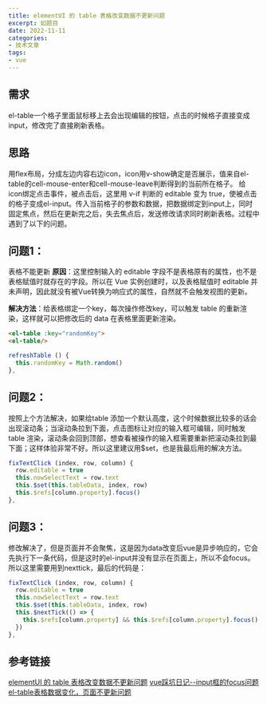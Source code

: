 ```yaml
---
title: elementUI 的 table 表格改变数据不更新问题
excerpt: 如题目
date: 2022-11-11
categories:
- 技术文章
tags:
- vue
---
```


## 需求
el-table一个格子里面鼠标移上去会出现编辑的按钮，点击的时候格子直接变成input，修改完了直接刷新表格。

## 思路
用flex布局，分成左边内容右边icon，icon用v-show确定是否展示，值来自el-table的cell-mouse-enter和cell-mouse-leave判断得到的当前所在格子。
给icon绑定点击事件，被点击后，这里用 v-if 判断的 editable 变为 true，使被点击的格子变成el-input。传入当前格子的参数和数据，把数据绑定到input上，同时固定焦点，然后在更新完之后，失去焦点后，发送修改请求同时刷新表格。过程中遇到了以下的问题。

## 问题1：
表格不能更新
**原因**：这里控制输入的 editable 字段不是表格原有的属性，也不是表格赋值时就存在的字段。所以在 Vue 实例创建时，以及表格赋值时 editable 并未声明，因此就没有被Vue转换为响应式的属性，自然就不会触发视图的更新。

**解决方法**：给表格绑定一个key，每次操作修改key，可以触发 table 的重新渲染，这样就可以把修改后的 data 在表格里面更新渲染。
```html
<el-table :key="randomKey">
<el-table/>
```

```javascript
refreshTable () {
  this.randomKey = Math.random()
},
```

## 问题2：
按照上个方法解决，如果给table 添加一个默认高度，这个时候数据比较多的话会出现滚动条；当滚动条拉到下面，点击图标让对应的输入框可编辑，同时触发 table 渲染，滚动条会回到顶部，想查看被操作的输入框需要重新把滚动条拉到最下面；这样体验非常不好。所以这里建议用$set，也是我最后用的解决方法。
```javascript
fixTextClick (index, row, column) {
  row.editable = true
  this.nowSelectText = row.text
  this.$set(this.tableData, index, row)
  this.$refs[column.property].focus()
},
```

## 问题3：
修改解决了，但是页面并不会聚焦，这是因为data改变后vue是异步响应的，它会先执行下一条代码，但是这时的el-input并没有显示在页面上，所以不会focus。所以这里需要用到nexttick，最后的代码是：
```javascript
fixTextClick (index, row, column) {
  row.editable = true
  this.nowSelectText = row.text
  this.$set(this.tableData, index, row)
  this.$nextTick(() => {
    this.$refs[column.property] && this.$refs[column.property].focus()
  })
},
```

## 参考链接
[elementUI 的 table 表格改变数据不更新问题](https://blog.csdn.net/weixin_43299180/article/details/116235166)
[vue踩坑日记--input框的focus问题](https://blog.csdn.net/qq_43612151/article/details/107601625)
[el-table表格数据变化，页面不更新问题](https://blog.csdn.net/sven_chen93/article/details/110880675)



